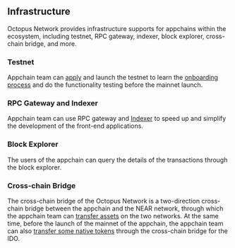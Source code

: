 ## Infrastructure

Octopus Network provides infrastructure supports for appchains within the ecosystem, including testnet, RPC gateway, indexer, block explorer, cross-chain bridge, and more.

### Testnet

Appchain team can [apply](../guides/appchain-register.md) and launch the testnet to learn the [onboarding process](../guides/appchain-startup.md) and do the functionality testing before the mainnet launch.

### RPC Gateway and Indexer

Appchain team can use RPC gateway and [Indexer](../guides/appchain-indexer.md) to speed up and simplify the development of the front-end applications.

### Block Explorer

The users of the appchain can query the details of the transactions through the block explorer.

### Cross-chain Bridge

The cross-chain bridge of the Octopus Network is a two-direction cross-chain bridge between the appchain and the NEAR network, through which the appchain team can [transfer assets](../guides/assets-cross-chain.md) on the two networks. At the same time, before the launch of the mainnet of the appchain, the appchain team can also [transfer some native tokens](../guides/assets-cross-chain.md) through the cross-chain bridge for the IDO.